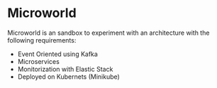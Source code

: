 # Microworld

Microworld is an sandbox to experiment with an architecture with the following requirements:
- Event Oriented using Kafka
- Microservices
- Monitorization with Elastic Stack
- Deployed on Kubernets (Minikube)